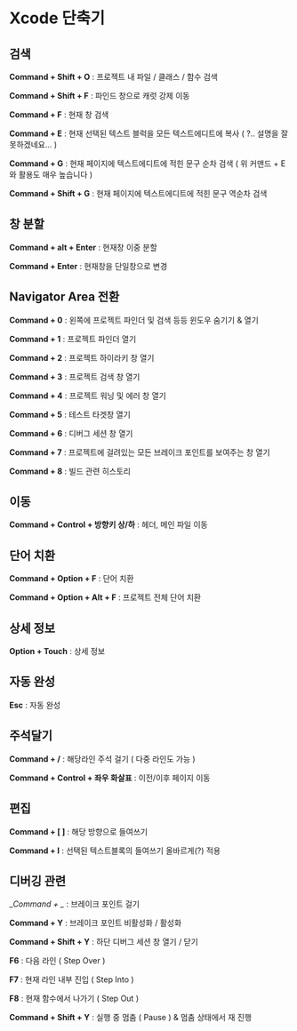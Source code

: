 Xcode 단축기
===

__검색__
---

__Command + Shift + O__ : 프로젝트 내 파일 / 클래스 / 함수 검색

__Command + Shift + F__ : 파인드 창으로 캐럿 강제 이동

__Command + F__ : 현재 창 검색

__Command + E__ : 현재 선택된 텍스트 블럭을 모든 텍스트에디트에 복사 ( ?.. 설명을 잘 못하겠네요... )

__Command + G__ : 현재 페이지에 텍스트에디트에 적힌 문구 순차 검색 ( 위 커맨드 + E 와 활용도 매우 높습니다 )

__Command + Shift + G__ : 현재 페이지에 텍스트에디트에 적힌 문구 역순차 검색


__창 분할__
---

__Command + alt + Enter__ : 현재창 이중 분할

__Command + Enter__ : 현재창을 단일창으로 변경


__Navigator Area 전환__
---

__Command + 0__ : 왼쪽에 프로젝트 파인더 및 검색 등등 윈도우 숨기기 & 열기

__Command + 1__ : 프로젝트 파인더 열기

__Command + 2__ : 프로젝트 하이라키 창 열기

__Command + 3__ : 프로젝트 검색 창 열기

__Command + 4__ : 프로젝트 워닝 및 에러 창 열기

__Command + 5__ : 테스트 타겟창 열기

__Command + 6__ : 디버그 세션 창 열기

__Command + 7__ : 프로젝트에 걸려있는 모든 브레이크 포인트를 보여주는 창 열기

__Command + 8__ : 빌드 관련 히스토리 


__이동__
---

__Command + Control + 방향키 상/하__ : 헤더, 메인 파일 이동


__단어 치환__
---

__Command + Option + F__ : 단어 치환

__Command + Option + Alt + F__ : 프로젝트 전체 단어 치환


__상세 정보__
---

__Option + Touch__ : 상세 정보

__자동 완성__
---

__Esc__ : 자동 완성


__주석달기__
---

__Command + /__ : 해당라인 주석 걸기 ( 다중 라인도 가능 )

__Command + Control + 좌우 화살표__ : 이전/이후 페이지 이동

__편집__
---

__Command + [ ]__ : 해당 방향으로 들여쓰기

__Command + I__ : 선택된 텍스트블록의 들여쓰기 올바르게(?) 적용


__디버깅 관련__
---

__Command + \__ : 브레이크 포인트 걸기

__Command + Y__ : 브레이크 포인트 비활성화 / 활성화

__Command + Shift + Y__ : 하단 디버그 세션 창 열기 / 닫기 

__F6__ : 다음 라인 ( Step Over )

__F7__ : 현재 라인 내부 진입 ( Step Into )

__F8__ : 현재 함수에서 나가기 ( Step Out )

__Command + Shift + Y__ : 실행 중 멈춤 ( Pause ) & 멈춤 상태에서 재 진행